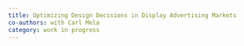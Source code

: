 ```yaml
---
title: Optimizing Design Decisions in Display Advertising Markets
co-authors: with Carl Mela
category: work in progress
---
```

